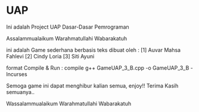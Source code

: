 # UAP
Ini adalah Project UAP Dasar-Dasar Pemrograman

Assalammualaikum Warahmatullahi Wabarakatuh 

ini adalah Game sederhana berbasis teks
dibuat oleh : 
	[1] Auvar Mahsa Fahlevi
 	[2] Cindy Loria
 	[3] Siti Ayuni

format Compile & Run : 
  	compile g++ GameUAP_3_B.cpp -o GameUAP_3_B -lncurses
 
 Semoga game ini dapat menghibur kalian semua, enjoy!!
    Terima Kasih semuanya..


Wassalammualaikum Warahmatullahi Wabarakatuh

